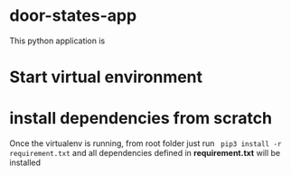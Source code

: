 door-states-app
=======================

This python application is


# Start virtual environment


# install dependencies from scratch

Once the virtualenv is running, from root folder just run ``` pip3 install -r requirement.txt```
and all dependencies defined in __requirement.txt__ will be installed
